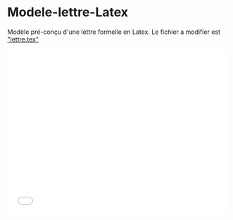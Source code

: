 # Modele-lettre-Latex

Modèle pré-conçu d'une lettre formelle en Latex. 
Le fichier a modifier est ["lettre.tex"](lettre.tex)

<embed src="exemple.pdf" width="500" height="375" type='application/pdf'>

